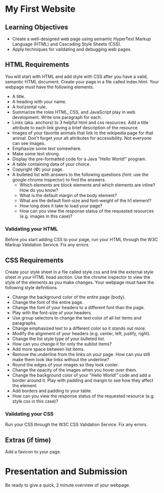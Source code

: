 # My First Website

## Learning Objectives

* Create a well-designed web page using semantic HyperText Markup Language (HTML) and Cascading Style Sheets (CSS).
* Apply techniques for validating and debugging web pages.

## HTML Requirements
You will start with HTML and add style with CSS after you have a valid, semantic HTML document.
Create your page in a file called index.html. Your webpage must have the following elements.

* A title.
* A heading with your name.
* A horizontal rule.
* Summarize the roles HTML, CSS, and JavaScript play in web development. Write one paragraph for each.
* Links (aka. anchors) to 3 helpful html and css resources. Add a title attribute to each link giving a brief description of the resource.
* Images of your favorite animals that link to the wikipedia page for that animal. Don't forget your alt attributes for accessibility. Not everyone can see images.
* Emphasize some text somewhere.
* Make some text strong.
* Display the pre-formatted code for a Java "Hello World!" program.
* A table containing data of your choice.
* Copyright (©) your page.
* A bulleted list with answers to the following questions (hint: use the google chrome inspector) to find the answers.
  * Which elements are block elements and which elements are inline? How do you know?
  * What is the default margin of the body element?
  * What are the default font-size and font-weight of the h1 element?
  * How long does it take to load your page?
  * How can you view the response status of the requested resources (e.g. images in this case)?

### Validating your HTML

Before you start adding CSS to your page, run your HTML through the W3C Markup Validation Service. Fix any errors.

## CSS Requirements

Create your style sheet in a file called style.css and link the external style sheet in your HTML head section.
Use the chrome inspector to view the style of the elements as you make changes. Your webpage must have the following
style definitions.

* Change the background color of the entire page (body).
* Change the font of the entire page.
* Change the font of your headers to a different font than the page.
* Play with the font-size of your headers.
* Use group selectors to change the text color of all list items and paragraphs.
* Change emphasized text to a different color so it stands out more.
* Modify the alignment of your headers (e.g. center, left, justify, right).
* Change the list style type of your bulleted list.
* How can you change it for only the sublist items?
* Add more space between list items.
* Remove the underline from the links on your page. How can you still make them look like links without the underline?
* Round the edges of your images so they look cooler.
* Change the opacity of the images when you hover over them.
* Change the background color of your "Hello World!" code and add a border around it. Play with padding and margin to see how they affect the element.
* Add borders and padding to your table.
* How can you view the response status of the requested resource (e.g. style.css in this case)?

### Validating your CSS

Run your CSS through the W3C CSS Validation Service. Fix any errors.

## Extras (if time)

Add a favicon to your page.

# Presentation and Submission

Be ready to give a quick, 2 minute overview of your webpage.

